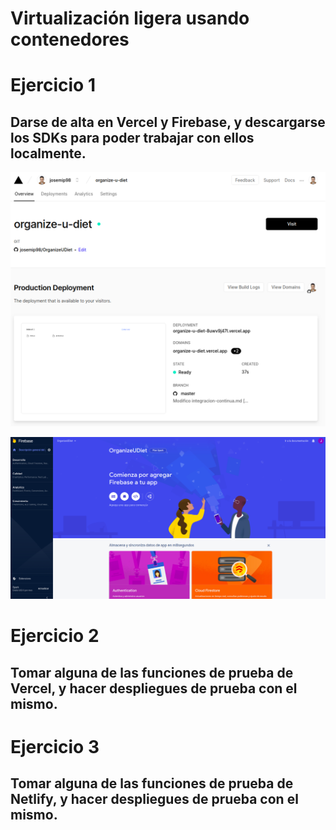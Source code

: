 # Virtualización ligera usando contenedores

# Ejercicio 1
## Darse de alta en Vercel y Firebase, y descargarse los SDKs para poder trabajar con ellos localmente.

![vercel](https://github.com/josemip98/EjerciciosIV/blob/master/Tema%206%20-%20Serverless/Images/vercel.png)

![firebase](https://github.com/josemip98/EjerciciosIV/blob/master/Tema%206%20-%20Serverless/Images/firebase.png)

# Ejercicio 2
## Tomar alguna de las funciones de prueba de Vercel, y hacer despliegues de prueba con el mismo.

# Ejercicio 3
## Tomar alguna de las funciones de prueba de Netlify, y hacer despliegues de prueba con el mismo.

